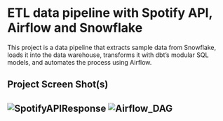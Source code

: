 # ETL data pipeline with Spotify API, Airflow and Snowflake

This project is a data pipeline that extracts sample data from Snowflake, loads it into the data warehouse, transforms it with dbt’s modular SQL models, and automates the process using Airflow.

## Project Screen Shot(s)
![SpotifyAPIResponse](https://drive.google.com/file/d/14LxMygJDQa2mHKCJONAux9csiMGYw7o5/view?usp=drive_link)
![Airflow_DAG](https://drive.google.com/file/d/1Ww10F1lM8JVGX7AEMf2dc-nw2KxOBwaY/view?usp=drive_link)
---
